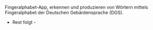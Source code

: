 Fingeralphabet-App, erkennen und produzieren von Wörtern mittels Fingeralphabet der Deutschen Gebärdensprache (DGS).

- Rest folgt -